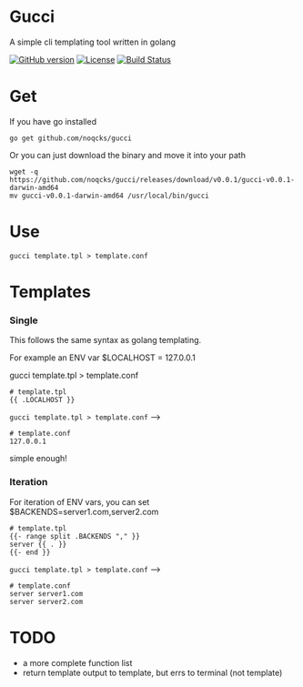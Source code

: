 # Gucci

A simple cli templating tool written in golang

[![GitHub version](https://badge.fury.io/gh/noqcks%2Fgucci.svg)](https://badge.fury.io/gh/noqcks%2Fgucci)
[![License](https://img.shields.io/github/license/noqcks/gucci.svg)](https://github.com/noqcks/gucci/blob/master/LICENSE)
[![Build Status](https://travis-ci.org/noqcks/gucci.svg?branch=master)](https://travis-ci.org/noqcks/gucci)

# Get

If you have go installed

```
go get github.com/noqcks/gucci
```

Or you can just download the binary and move it into your path

```
wget -q https://github.com/noqcks/gucci/releases/download/v0.0.1/gucci-v0.0.1-darwin-amd64
mv gucci-v0.0.1-darwin-amd64 /usr/local/bin/gucci
```


# Use

```
gucci template.tpl > template.conf
```

# Templates

### Single

This follows the same syntax as golang templating.

For example an ENV var $LOCALHOST = 127.0.0.1

gucci template.tpl > template.conf


```
# template.tpl
{{ .LOCALHOST }}
```

`gucci template.tpl > template.conf` -->

```
# template.conf
127.0.0.1
```

simple enough!

### Iteration

For iteration of ENV vars, you can set $BACKENDS=server1.com,server2.com

```
# template.tpl
{{- range split .BACKENDS "," }}
server {{ . }}
{{- end }}
```

`gucci template.tpl > template.conf` -->


```
# template.conf
server server1.com
server server2.com
```

# TODO

- a more complete function list
- return template output to template, but errs to terminal (not template)

